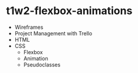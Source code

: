 # t1w2-flexbox-animations

 - Wireframes
 - Project Management with Trello
 - HTML
 - CSS
    - Flexbox
    - Animation
    - Pseudoclasses